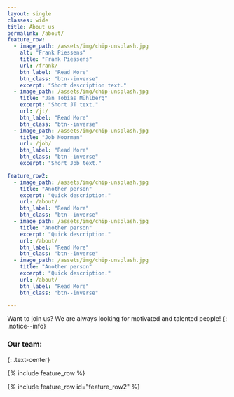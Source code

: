 ```yaml
---
layout: single
classes: wide
title: About us
permalink: /about/
feature_row:
  - image_path: /assets/img/chip-unsplash.jpg
    alt: "Frank Piessens"
    title: "Frank Piessens"
    url: /frank/
    btn_label: "Read More"
    btn_class: "btn--inverse"
    excerpt: "Short description text."
  - image_path: /assets/img/chip-unsplash.jpg
    title: "Jan Tobias Mühlberg"
    excerpt: "Short JT text."
    url: /jt/
    btn_label: "Read More"
    btn_class: "btn--inverse"
  - image_path: /assets/img/chip-unsplash.jpg
    title: "Job Noorman"
    url: /job/
    btn_label: "Read More"
    btn_class: "btn--inverse"
    excerpt: "Short Job text."

feature_row2:
  - image_path: /assets/img/chip-unsplash.jpg
    title: "Another person"
    excerpt: "Quick description."
    url: /about/
    btn_label: "Read More"
    btn_class: "btn--inverse"
  - image_path: /assets/img/chip-unsplash.jpg                 
    title: "Another person"
    excerpt: "Quick description."
    url: /about/
    btn_label: "Read More"
    btn_class: "btn--inverse"
  - image_path: /assets/img/chip-unsplash.jpg                 
    title: "Another person"
    excerpt: "Quick description."
    url: /about/
    btn_label: "Read More"
    btn_class: "btn--inverse"

---
```

Want to join us? We are always looking for motivated and talented people!
{: .notice--info}

### Our team:
{: .text-center}

{% include feature_row %}

{% include feature_row id="feature_row2" %}
